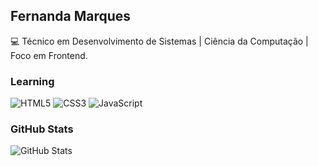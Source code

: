 ## **Fernanda Marques**

💻 Técnico em Desenvolvimento de Sistemas | Ciência da Computação | Foco em Frontend.

### Learning
![HTML5](https://img.shields.io/badge/-HTML5-000?style=for-the-badge&logo=html5&logoColor=00A1FF&color:FFF)
![CSS3](https://img.shields.io/badge/-CSS3-000?style=for-the-badge&logo=css3&logoColor=00A1FF&color:FFF)
![JavaScript](https://img.shields.io/badge/-JavaScript-000?style=for-the-badge&logo=javascript&logoColor=00A1FF&color:FFF)

### GitHub Stats
![GitHub Stats](https://github-readme-stats.vercel.app/api?username=MarquesFernanda&hide_title=true&show_icons=true&include_all_commits=false&count_private=true&line_height=25&hide=issues&bg_color=000&title_color=00A1FF&text_color=FFF&border_radius=3&border_color=00A1FF&icon_color=00A1FF&theme=jolly)

